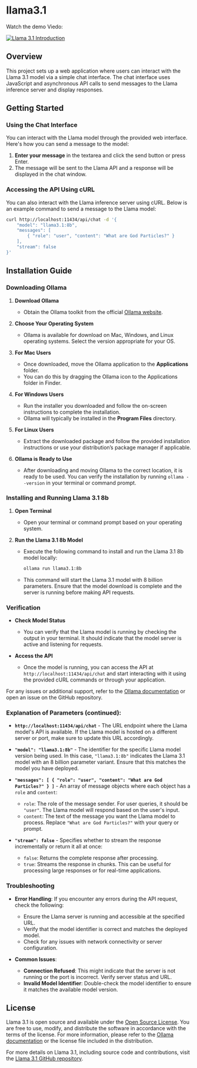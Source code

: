 # llama3.1
Watch the demo Viedo:



[![Llama 3.1 Introduction](https://img.youtube.com/vi/T2oc9VgBLeU/0.jpg)](https://www.youtube.com/watch?v=T2oc9VgBLeU&feature=youtu.be)

## Overview

This project sets up a web application where users can interact with the Llama 3.1 model via a simple chat interface. The chat interface uses JavaScript and asynchronous API calls to send messages to the Llama inference server and display responses.

## Getting Started

### Using the Chat Interface

You can interact with the Llama model through the provided web interface. Here's how you can send a message to the model:

1. **Enter your message** in the textarea and click the send button or press Enter.
2. The message will be sent to the Llama API and a response will be displayed in the chat window.

### Accessing the API Using cURL

You can also interact with the Llama inference server using cURL. Below is an example command to send a message to the Llama model:

```bash
curl http://localhost:11434/api/chat -d '{
    "model": "llama3.1:8b",
    "messages": [
        { "role": "user", "content": "What are God Particles?" }
    ],
    "stream": false
}'
```

## Installation Guide

### Downloading Ollama

1. **Download Ollama**
   - Obtain the Ollama toolkit from the official [Ollama website](https://ollama.com/download).

2. **Choose Your Operating System**
   - Ollama is available for download on Mac, Windows, and Linux operating systems. Select the version appropriate for your OS.

3. **For Mac Users**
   - Once downloaded, move the Ollama application to the **Applications** folder.
   - You can do this by dragging the Ollama icon to the Applications folder in Finder.

4. **For Windows Users**
   - Run the installer you downloaded and follow the on-screen instructions to complete the installation.
   - Ollama will typically be installed in the **Program Files** directory.

5. **For Linux Users**
   - Extract the downloaded package and follow the provided installation instructions or use your distribution’s package manager if applicable.

6. **Ollama is Ready to Use**
   - After downloading and moving Ollama to the correct location, it is ready to be used. You can verify the installation by running `ollama --version` in your terminal or command prompt.

### Installing and Running Llama 3.1 8b

1. **Open Terminal**
   - Open your terminal or command prompt based on your operating system.

2. **Run the Llama 3.1 8b Model**
   - Execute the following command to install and run the Llama 3.1 8b model locally:

     ```bash
     ollama run llama3.1:8b
     ```

   - This command will start the Llama 3.1 model with 8 billion parameters. Ensure that the model download is complete and the server is running before making API requests.

### Verification

- **Check Model Status**
  - You can verify that the Llama model is running by checking the output in your terminal. It should indicate that the model server is active and listening for requests.

- **Access the API**
  - Once the model is running, you can access the API at `http://localhost:11434/api/chat` and start interacting with it using the provided cURL commands or through your application.

For any issues or additional support, refer to the [Ollama documentation](https://ollama.com/docs) or open an issue on the GitHub repository.
### Explanation of Parameters (continued):

- **`http://localhost:11434/api/chat`** - The URL endpoint where the Llama model's API is available. If the Llama model is hosted on a different server or port, make sure to update this URL accordingly.

- **`"model": "llama3.1:8b"`** - The identifier for the specific Llama model version being used. In this case, `"llama3.1:8b"` indicates the Llama 3.1 model with an 8 billion parameter variant. Ensure that this matches the model you have deployed.

- **`"messages": [ { "role": "user", "content": "What are God Particles?" } ]`** - An array of message objects where each object has a `role` and `content`:
  - `role`: The role of the message sender. For user queries, it should be `"user"`. The Llama model will respond based on the user's input.
  - `content`: The text of the message you want the Llama model to process. Replace `"What are God Particles?"` with your query or prompt.

- **`"stream": false`** - Specifies whether to stream the response incrementally or return it all at once:
  - `false`: Returns the complete response after processing.
  - `true`: Streams the response in chunks. This can be useful for processing large responses or for real-time applications.

### Troubleshooting

- **Error Handling**: If you encounter any errors during the API request, check the following:
  - Ensure the Llama server is running and accessible at the specified URL.
  - Verify that the model identifier is correct and matches the deployed model.
  - Check for any issues with network connectivity or server configuration.

- **Common Issues**:
  - **Connection Refused**: This might indicate that the server is not running or the port is incorrect. Verify server status and URL.
  - **Invalid Model Identifier**: Double-check the model identifier to ensure it matches the available model version.


## License

Llama 3.1 is open source and available under the [Open Source License](https://ollama.com/license). You are free to use, modify, and distribute the software in accordance with the terms of the license. For more information, please refer to the [Ollama documentation](https://ollama.com/docs) or the license file included in the distribution.

For more details on Llama 3.1, including source code and contributions, visit the [Llama 3.1 GitHub repository](https://github.com/meta-llama/llama3).

